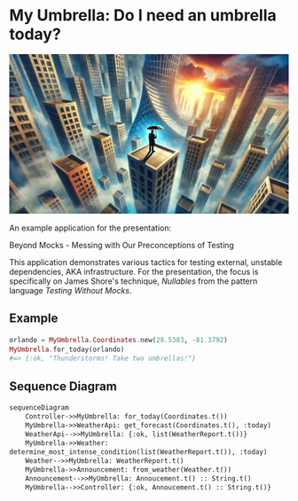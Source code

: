# My Umbrella: Do I need an umbrella today?

![My Umbrella](./assets/umbrella.webp)

An example application for the presentation:

Beyond Mocks - Messing with Our Preconceptions of Testing

This application demonstrates various tactics for testing external, unstable dependencies, AKA
infrastructure. For the presentation, the focus is specifically on James Shore's technique,
_Nullables_ from the pattern language _Testing Without Mocks_.

## Example

```elixir
orlando = MyUmbrella.Coordinates.new(28.5383, -81.3792)
MyUmbrella.for_today(orlando)
#=> {:ok, "Thunderstorms! Take two umbrellas!"}
```

## Sequence Diagram

```mermaid
sequenceDiagram
    Controller->>MyUmbrella: for_today(Coordinates.t())
    MyUmbrella->>WeatherApi: get_forecast(Coordinates.t(), :today)
    WeatherApi-->>MyUmbrella: {:ok, list(WeatherReport.t())}
    MyUmbrella->>Weather: determine_most_intense_condition(list(WeatherReport.t()), :today)
    Weather-->>MyUmbrella: WeatherReport.t()
    MyUmbrella->>Announcement: from_weather(Weather.t())
    Announcement-->>MyUmbrella: Annoucement.t() :: String.t()
    MyUmbrella-->>Controller: {:ok, Annoucement.t() :: String.t()}
```
